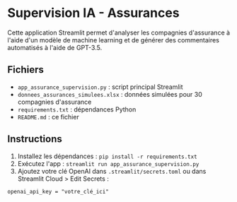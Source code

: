 # Supervision IA - Assurances

Cette application Streamlit permet d'analyser les compagnies d'assurance à l'aide d'un modèle de machine learning et de générer des commentaires automatisés à l'aide de GPT-3.5.

## Fichiers
- `app_assurance_supervision.py` : script principal Streamlit
- `donnees_assurances_simulees.xlsx` : données simulées pour 30 compagnies d'assurance
- `requirements.txt` : dépendances Python
- `README.md` : ce fichier

## Instructions
1. Installez les dépendances : `pip install -r requirements.txt`
2. Exécutez l'app : `streamlit run app_assurance_supervision.py`
3. Ajoutez votre clé OpenAI dans `.streamlit/secrets.toml` ou dans Streamlit Cloud > Edit Secrets :

```
openai_api_key = "votre_clé_ici"
```
